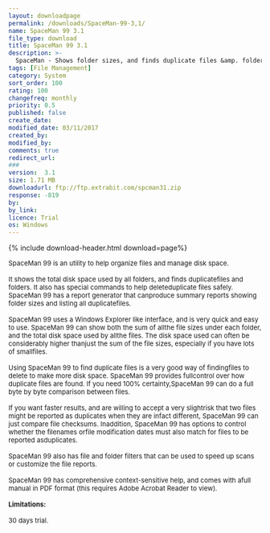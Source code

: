 ```yaml
---
layout: downloadpage
permalink: /downloads/SpaceMan-99-3,1/
name: SpaceMan 99 3.1
file_type: download
title: SpaceMan 99 3.1
description: >-
  SpaceMan - Shows folder sizes, and finds duplicate files &amp. folders
tags: [File Management]
category: System
sort_order: 100
rating: 100
changefreq: monthly
priority: 0.5
published: false
create_date: 
modified_date: 03/11/2017
created_by: 
modified_by: 
comments: true
redirect_url: 
### 
version:  3.1
size: 1.71 MB
downloadurl: ftp://ftp.extrabit.com/spcman31.zip
response: -819
by: 
by_link: 
licence: Trial 
os: Windows
---
```


{% include download-header.html download=page%}

<p style="fix-download-text !important">
<p><font size="2"><p>SpaceMan 99 is an utility to help organize files and manage disk space.<br />
<br />
It shows the total disk space used by all folders, and finds duplicatefiles and folders. It also has special commands to help deleteduplicate files safely. SpaceMan 99 has a report generator that canproduce summary reports showing folder sizes and listing all duplicatefiles.<br />
<br />
SpaceMan 99 uses a Windows Explorer like interface, and is very quick and easy to use. SpaceMan 99 can show both the sum of allthe file sizes under each folder, and the total disk space used by allthe files. The disk space used can often be considerably higher thanjust the sum of the file sizes, especially if you have lots of smallfiles.<br />
<br />
Using SpaceMan 99 to find duplicate files is a very good way of findingfiles to delete to make more disk space. SpaceMan 99 provides fullcontrol over how duplicate files are found. If you need 100% certainty,SpaceMan 99 can do a full byte by byte comparison between files. <br />
<br />
If you want faster results, and are willing to accept a very slightrisk that two files might be reported as duplicates when they are infact different, SpaceMan 99 can just compare file checksums. Inaddition, SpaceMan 99 has options to control whether the filenames orfile modification dates must also match for files to be reported asduplicates.<br />
<br />
SpaceMan 99 also has file and folder filters that can be used to speed up scans or customize the file reports.<br />
<br />
SpaceMan 99 has comprehensive context-sensitive help, and comes with afull manual in PDF format (this requires Adobe Acrobat Reader to view).<br />
<br />
<span><strong>Limitations:</strong></span><br />
<br />
30 days trial.</p></p></p>
